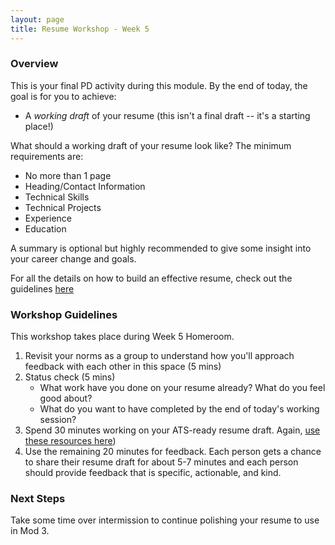 ```yaml
---
layout: page
title: Resume Workshop - Week 5
---
```


### Overview
This is your final PD activity during this module. By the end of today, the goal is for you to achieve:

* A *working draft* of your resume (this isn't a final draft -- it's a starting place!)

What should a working draft of your resume look like? The minimum requirements are:

* No more than 1 page
* Heading/Contact Information
* Technical Skills
* Technical Projects
* Experience
* Education

A summary is optional but highly recommended to give some insight into your career change and goals.

For all the details on how to build an effective resume, check out the guidelines [here](/resources/resume_resources)

### Workshop Guidelines
This workshop takes place during Week 5 Homeroom.

1. Revisit your norms as a group to understand how you'll approach feedback with each other in this space (5 mins)
2. Status check (5 mins)
   * What work have you done on your resume already? What do you feel good about? 
   * What do you want to have completed by the end of today's working session?
3. Spend 30 minutes working on your ATS-ready resume draft. Again, [use these resources here](/resources/resume_resources))
4. Use the remaining 20 minutes for feedback. Each person gets a chance to share their resume draft for about 5-7 minutes and each person should provide feedback that is specific, actionable, and kind.

### Next Steps
Take some time over intermission to continue polishing your resume to use in Mod 3. 
